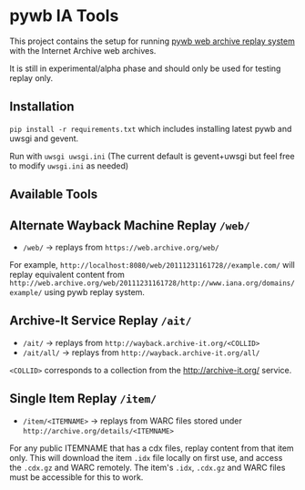 pywb IA Tools
=============

This project contains the setup for running [pywb web archive replay system](http://github.com/ikreymer/pywb) with the Internet Archive web archives.

It is still in experimental/alpha phase and should only be used for testing replay only.

## Installation

`pip install -r requirements.txt` which includes installing latest pywb and uwsgi and gevent.

Run with `uwsgi uwsgi.ini` (The current default is gevent+uwsgi but feel free to modify `uwsgi.ini` as needed)

## Available Tools

## Alternate Wayback Machine Replay `/web/`

* `/web/` -> replays from `https://web.archive.org/web/`

For example, `http://localhost:8080/web/20111231161728//example.com/` will replay equivalent content from `http://web.archive.org/web/20111231161728/http://www.iana.org/domains/example/`
using pywb replay system.

## Archive-It Service Replay `/ait/` 

* `/ait/` -> replays from `http://wayback.archive-it.org/<COLLID>`
* `/ait/all/` -> replays from `http://wayback.archive-it.org/all/`

`<COLLID>` corresponds to a collection from the http://archive-it.org/ service.

## Single Item Replay `/item/`

* `/item/<ITEMNAME>` -> replays from WARC files stored under `http://archive.org/details/<ITEMNAME>`

For any public ITEMNAME that has a cdx files, replay content from that item only.
This will download the item `.idx` file locally on first use, and access the `.cdx.gz` and WARC remotely.
The item's `.idx`, `.cdx.gz` and WARC files must be accessible for this to work.





